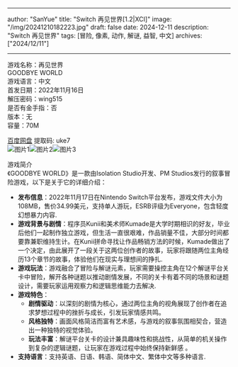 
---
author: "SanYue"
title: "Switch 再见世界[1.2|XCI]"
image: "/img/20241210182223.jpg"
draft: false
date: 2024-12-11
description: "Switch 再见世界"
tags: [冒险, 像素, 动作, 解谜, 益智, 中文]
archives: ["2024/12/11"]

---

游戏名称：再见世界   
GOODBYE WORLD    
游戏语言：中文  
首发日期：2022年11月16日  
解压密码：wing515  
是否有金手指：否  
版本：无   
容量：70M

[百度网盘](https://pan.baidu.com/s/1ZsVJJI5SoONw_X30rT-OWA) 提取码: uke7  
![图片1](/img/2a5d6a.jpg)![图片2](/img/ce705c.jpg)![图片3](/img/e66ce6.jpg)  

游戏简介  
《GOODBYE WORLD》是一款由Isolation Studio开发、PM Studios发行的叙事冒险游戏，以下是关于它的详细介绍：
- **发布信息**：2022年11月17日在Nintendo Switch平台发布，游戏文件大小为108MB，售价34.99美元，支持单人游玩，ESRB评级为Everyone，包含轻度幻想暴力内容.
- **游戏背景与剧情**：程序员Kunii和美术师Kumade是大学时期相识的好友，毕业后他们一起制作独立游戏，但生活一直很艰难，作品销量不佳，大部分时间都要靠兼职维持生计。在Kunii拼命寻找让作品畅销方法的时候，Kumade做出了一个决定，由此展开了一段关于这两位创作者的故事，玩家将跟随两位主角经历13个章节的故事，体验他们在现实与理想间的挣扎.
- **游戏玩法**：游戏融合了冒险与解谜元素，玩家需要操控主角在12个解谜平台关卡中冒险，解开各种谜题以推动剧情发展，不同的关卡有着不同的场景和谜题设计，需要玩家运用观察力和逻辑思维能力去解决.
- **游戏特色**：
    - **剧情驱动**：以深刻的剧情为核心，通过两位主角的视角展现了创作者在追求梦想过程中的挫折与成长，引发玩家情感共鸣。
    - **风格独特**：画面风格简洁而富有艺术感，与游戏的叙事氛围相契合，营造出一种独特的视觉体验。
    - **玩法丰富**：解谜平台关卡的设计兼具趣味性和挑战性，从简单的机关操作到复杂的逻辑谜题，让玩家在游戏过程中始终保持新鲜感 。
- **支持语言**：支持英语、日语、韩语、简体中文、繁体中文等多种语言.
